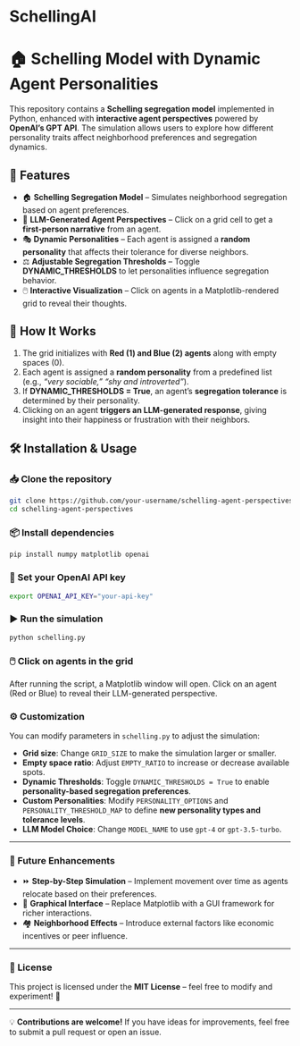 # SchellingAI
# 🏠 Schelling Model with Dynamic Agent Personalities  

This repository contains a **Schelling segregation model** implemented in Python, enhanced with **interactive agent perspectives** powered by **OpenAI’s GPT API**. The simulation allows users to explore how different personality traits affect neighborhood preferences and segregation dynamics.

## 🚀 Features
- 🏠 **Schelling Segregation Model** – Simulates neighborhood segregation based on agent preferences.  
- 🤖 **LLM-Generated Agent Perspectives** – Click on a grid cell to get a **first-person narrative** from an agent.  
- 🎭 **Dynamic Personalities** – Each agent is assigned a **random personality** that affects their tolerance for diverse neighbors.  
- ⚖️ **Adjustable Segregation Thresholds** – Toggle **DYNAMIC_THRESHOLDS** to let personalities influence segregation behavior.  
- 🖱️ **Interactive Visualization** – Click on agents in a Matplotlib-rendered grid to reveal their thoughts.  

## 📌 How It Works
1. The grid initializes with **Red (1) and Blue (2) agents** along with empty spaces (0).  
2. Each agent is assigned a **random personality** from a predefined list (e.g., *“very sociable,”* *“shy and introverted”*).  
3. If **DYNAMIC_THRESHOLDS = True**, an agent’s **segregation tolerance** is determined by their personality.  
4. Clicking on an agent **triggers an LLM-generated response**, giving insight into their happiness or frustration with their neighbors.

## 🛠 Installation & Usage

### 📥 Clone the repository  
```bash
git clone https://github.com/your-username/schelling-agent-perspectives.git
cd schelling-agent-perspectives
```

### 📦 Install dependencies
```bash
pip install numpy matplotlib openai
```

### 🔑 Set your OpenAI API key
```bash
export OPENAI_API_KEY="your-api-key"
```

### ▶️ Run the simulation
```bash
python schelling.py
```

### 🖱️ Click on agents in the grid
After running the script, a Matplotlib window will open. Click on an agent (Red or Blue) to reveal their LLM-generated perspective.

### ⚙️ Customization
You can modify parameters in `schelling.py` to adjust the simulation:

- **Grid size**: Change `GRID_SIZE` to make the simulation larger or smaller.  
- **Empty space ratio**: Adjust `EMPTY_RATIO` to increase or decrease available spots.  
- **Dynamic Thresholds**: Toggle `DYNAMIC_THRESHOLDS = True` to enable **personality-based segregation preferences**.  
- **Custom Personalities**: Modify `PERSONALITY_OPTIONS` and `PERSONALITY_THRESHOLD_MAP` to define **new personality types and tolerance levels**.  
- **LLM Model Choice**: Change `MODEL_NAME` to use `gpt-4` or `gpt-3.5-turbo`.  

---

### 🌱 Future Enhancements
- ⏩ **Step-by-Step Simulation** – Implement movement over time as agents relocate based on their preferences.  
- 🎨 **Graphical Interface** – Replace Matplotlib with a GUI framework for richer interactions.  
- 🏘️ **Neighborhood Effects** – Introduce external factors like economic incentives or peer influence.  

---

### 📜 License
This project is licensed under the **MIT License** – feel free to modify and experiment! 🚀  

---

💡 **Contributions are welcome!** If you have ideas for improvements, feel free to submit a pull request or open an issue.
